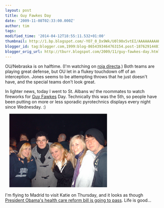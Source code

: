```yaml
---
layout: post
title: Guy Fawkes Day
date: '2009-11-08T02:33:00.000Z'
author: tim
tags: 
modified_time: '2014-04-12T18:55:11.532+01:00'
thumbnail: http://1.bp.blogspot.com/-YO7_0_Dx9Wk/U0l90x5vtEI/AAAAAAAAAK0/THJX15BQMB0/s72-c/HPIM1427.JPG
blogger_id: tag:blogger.com,1999:blog-8654393464763154.post-1876291448171851355
blogger_orig_url: http://tburr.blogspot.com/2009/11/guy-fawkes-day.html
---
```


OU/Nebraska is on halftime. (I'm watching  on <a href="http://rojadirecta.com/">roja directa</a>.) Both teams are playing great defense, but OU let in a flukey touchdown off of an interception. Jones seems to be attempting throws that he just doesn't have, and the special teams don't look great.

In lighter news, today I went to St. Albans w/ the roommates to watch fireworks for <a href="http://en.wikipedia.org/wiki/Guy_fawkes">Guy Fawkes</a> Day. Technically this was the 5th, so people have been putting on more or less sporadic pyrotechnics displays every night since Wednesday. :)

<a href="/images/eurotrip/flatmates.JPG" imageanchor="1" style="margin-left: 1em; margin-right: 1em;"><img border="0" src="/images/eurotrip/flatmates.JPG" height="240" width="320" /></a></div>

I'm flying to Madrid to visit Katie on Thursday, and it looks as though <a href="http://www.nytimes.com/2009/11/08/health/policy/08health.html?_r=1&amp;ref=global-home">President Obama's health care reform bill is going to pass</a>. Life is good...